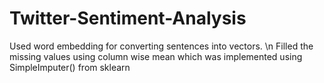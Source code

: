 # Twitter-Sentiment-Analysis

Used word embedding for converting sentences into vectors. \n
Filled the missing values using column wise mean which was implemented using SimpleImputer() from sklearn

